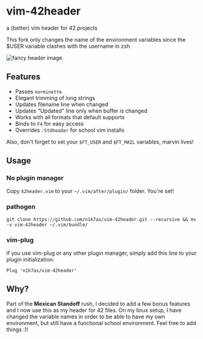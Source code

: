 # vim-42header
a (better) vim header for 42 projects

This fork only changes the name of the environment variables since the $USER variable clashes with the username in zsh

![fancy header image](http://i.imgur.com/WTscMvi.png)

## Features
* Passes `norminette`
* Elegant trimming of long strings
* Updates filename line when changed
* Updates "Updated" line only when buffer is changed
* Works with all formats that default supports
* Binds to `F4` for easy access
* Overrides `:Stdheader` for school vim installs

Also, don't forget to set your `$FT_USER` and `$FT_MAIL` variables, marvin lives!

## Usage 

### No plugin manager
Copy `42header.vim` to your `~/.vim/after/plugin/` folder. You're set!

### pathogen
```
git clone https://github.com/n1k7as/vim-42header.git --recursive && mv -v vim-42header ~/.vim/bundle/
```

### vim-plug
If you use vim-plug or any other plugin manager, simply add this line to your
plugin initialization:

```vim
Plug 'n1k7as/vim-42header'
```

## Why?
Part of the **Mexican Standoff** rush, I decided to add a few bonus features
and I now use this as my header for 42 files. On my linux setup, I have changed
the variable names in order to be able to have my own environment, but still
have a functional school environment. Feel free to add things :)!
